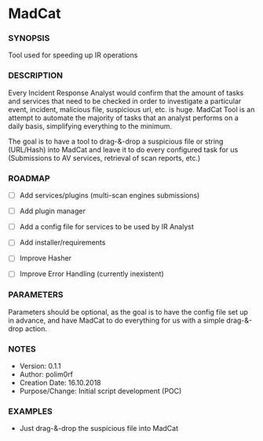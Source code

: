 # MadCat

### SYNOPSIS
  Tool used for speeding up IR operations
  

### DESCRIPTION

 Every Incident Response Analyst would confirm that the amount of tasks and services that need to be checked in order to investigate a particular event, incident, malicious file, suspicious url, etc. is huge. MadCat Tool is an attempt to automate the majority of tasks that an analyst performs on a daily basis, simplifying everything to the minimum. 
 
 The goal is to have a tool to drag-&-drop a suspicious file or string (URL/Hash) into MadCat and leave it to do every configured task for us (Submissions to AV services, retrieval of scan reports, etc.)
 

### ROADMAP

 - [ ] Add services/plugins (multi-scan engines submissions) 
 - [ ] Add plugin manager
 - [ ] Add a config file for services to be used by IR Analyst
 - [ ] Add installer/requirements
 - [ ] Improve Hasher
 - [ ] Improve Error Handling (currently inexistent)
 

### PARAMETERS 

   Parameters should be optional, as the goal is to have the config file set up in advance, and have MadCat to do everything for us with a simple drag-&-drop action.


### NOTES

  - Version:        0.1.1
  - Author:         polim0rf
  - Creation Date:  16.10.2018
  - Purpose/Change: Initial script development (POC)


### EXAMPLES

 * Just drag-&-drop the suspicious file into MadCat
